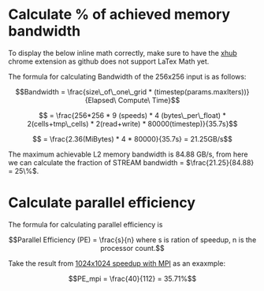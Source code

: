 
# Calculate % of achieved memory bandwidth
To display the below inline math correctly, make sure to have the [xhub](https://github.com/nschloe/xhub) chrome extension as github does not support LaTex Math yet.

The formula for calculating Bandwidth of the 256x256 input is as follows:

```math
Bandwidth = \frac{size\_of\_one\_grid * (timestep(params.maxIters))}{Elapsed\ Compute\ Time}
```

```math
    = \frac{256*256 * 9 (speeds) * 4 (bytes\_per\_float) * 2(cells+tmp\_cells) * 2(read+write) * 80000(timestep)}{35.7s}
```

```math
    = \frac{2.36(MiBytes) * 4 * 80000}{35.7s} = 21.25GB/s
```
 The maximum achievable L2 memory bandwidth is 84.88 GB/s, from here we can calculate the fraction of STREAM bandwidth = $`\frac{21.25}{84.88} = 25\%`$.

# Calculate parallel efficiency
The formula for calculating parallel efficiency is
```math
Parallel Efficiency (PE) = \frac{s}{n}

where s is ration of speedup, n is the processor count.
```
Take the result from [1024x1024 speedup with MPI](../plot/MPI/svg/MPI_speedup.svg) as an exaxmple:
```math
PE_mpi = \frac{40}{112} = 35.71%
```
